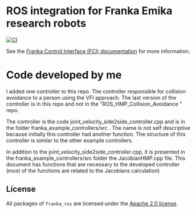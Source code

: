 # ROS integration for Franka Emika research robots

[![CI](https://github.com/frankaemika/franka_ros/actions/workflows/ci.yml/badge.svg)](https://github.com/frankaemika/franka_ros/actions/workflows/ci.yml)


See the [Franka Control Interface (FCI) documentation][fci-docs] for more information.

# Code developed by me

I added one controller to this repo. The controller responsible for collision avoidance to a person using the VFI approach. The last version of the controller is in this repo and not in the  "ROS_HMP_Collision_Avoidance " repo.

The controller is the code joint_velocity_side2side_controller.cpp and is in the folder franka_example_controllers/src . The name is not self descriptive because initially this controller had another function. The structure of this controller is similar to the other example controllers.

In addition to the joint_velocity_side2side_controller.cpp, it is presented in the franka_example_controllers/src folder the JacobianHMP.cpp file. This document has functions that are necessary to the developed controller (most of the functions are related to the Jacobians calculation)


## License

All packages of `franka_ros` are licensed under the [Apache 2.0 license][apache-2.0].

[apache-2.0]: https://www.apache.org/licenses/LICENSE-2.0.html
[fci-docs]: https://frankaemika.github.io/docs
